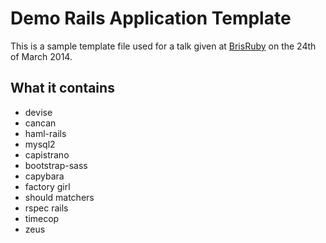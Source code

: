 # Demo Rails Application Template

This is a sample template file used for a talk given at [BrisRuby](http://www.meetup.com/BrisRuby/) on the 24th of March 2014. 

## What it contains

* devise
* cancan
* haml-rails
* mysql2
* capistrano
* bootstrap-sass
* capybara
* factory girl
* should matchers
* rspec rails
* timecop
* zeus

